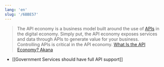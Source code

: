 ```yaml
---
lang: 'en'
slug: '/6BBE57'
---
```


> The API economy is a business model built around the use of [APIs](https://www.akana.com/blog/what-is-an-api) in the digital economy. Simply put, the API economy exposes services and data through APIs to generate value for your business. Controlling APIs is critical in the API economy. [What Is the API Economy? Akana](https://www.akana.com/blog/api-economy#:~:text=The%20API%20economy%20is%20a,critical%20in%20the%20API%20economy.)

- [[Government Services should have full API support]]
